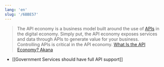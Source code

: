 ```yaml
---
lang: 'en'
slug: '/6BBE57'
---
```


> The API economy is a business model built around the use of [APIs](https://www.akana.com/blog/what-is-an-api) in the digital economy. Simply put, the API economy exposes services and data through APIs to generate value for your business. Controlling APIs is critical in the API economy. [What Is the API Economy? Akana](https://www.akana.com/blog/api-economy#:~:text=The%20API%20economy%20is%20a,critical%20in%20the%20API%20economy.)

- [[Government Services should have full API support]]
